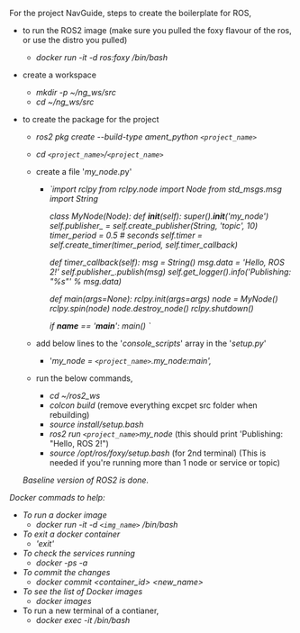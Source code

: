 For the project NavGuide, steps to create the boilerplate for ROS,

* to run the ROS2 image (make sure you pulled the foxy flavour of the ros, or use the distro you pulled)

  * *docker run -it -d ros:foxy /bin/bash*
* create a workspace

  * *mkdir -p ~/ng_ws/src*
  * *cd ~/ng_ws/src*
* to create the package for the project

  * *ros2 pkg create --build-type ament_python `<project_name>`*
  * *cd `<project_name>`/`<project_name>`*
  * create a file '*my_node.p*y'

    * *`import rclpy
      from rclpy.node import Node
      from std_msgs.msg import String*

      *class MyNode(Node):
      def __init__(self):
      super().__init__('my_node')
      self.publisher_ = self.create_publisher(String, 'topic', 10)
      timer_period = 0.5  # seconds
      self.timer = self.create_timer(timer_period, self.timer_callback)*

      *def timer_callback(self):
      msg = String()
      msg.data = 'Hello, ROS 2!'
      self.publisher_.publish(msg)
      self.get_logger().info('Publishing: "%s"' % msg.data)*

      *def main(args=None):
      rclpy.init(args=args)
      node = MyNode()
      rclpy.spin(node)
      node.destroy_node()
      rclpy.shutdown()*

      *if __name__ == '__main__':
      main()
      `*
  * add below lines to the '*console_scripts*' array in the '*setup.py*'

    * '*my_node = `<project_name>`.my_node:main',*
  * run the below commands,

    * *cd ~/ros2_ws*
    * *colcon build* (remove everything excpet src folder when rebuilding)
    * *source install/setup.bash*
    * *ros2 run `<project_name>`my_node*  (this should print 'Publishing: "Hello, ROS 2!")
    * *source /opt/ros/foxy/setup.bash* (for 2nd terminal) (This is needed if you're running more than 1 node or service or topic)

  *Baseline version of ROS2 is done.*

*Docker commads to help:*

* *To run a docker image*
  * *docker run -it -d `<img_name>` /bin/bash*
* *To exit  a docker container*
  * *'exit'*
* *To check the services running*
  * *docker -ps -a*
* *To commit the changes*
  * *docker commit <container_id> <new_name>*
* *To see the list of Docker images*
  * *docker images*
* To run a new terminal of a contianer,
  * d*ocker exec -it /bin/bash*
